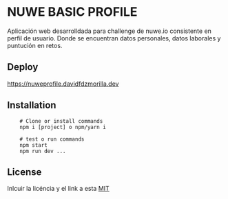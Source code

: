 # NUWE BASIC PROFILE

Aplicación web desarrolldada para challenge de nuwe.io consistente en perfil de usuario. Donde se encuentran datos personales, datos laborales y puntución en retos.


## Deploy

https://nuweprofile.davidfdzmorilla.dev



## Installation


```shell
    # Clone or install commands
    npm i [project] o npm/yarn i 
```

```shell
    # test o run commands
    npm start
    npm run dev ...
```

## License 

Inlcuir la licéncia y el link a esta
[MIT](https://opensource.org/licenses/MIT)

